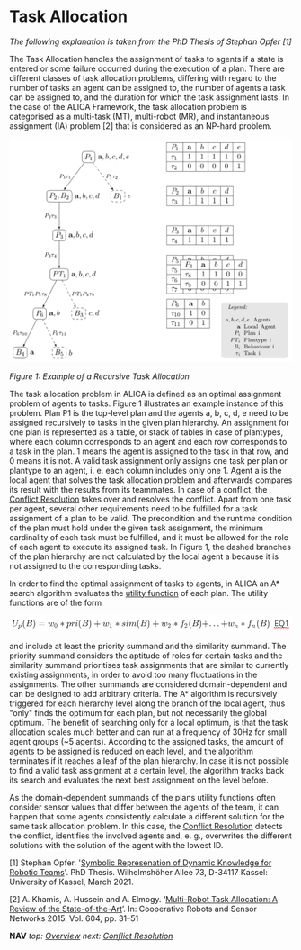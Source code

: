# Task Allocation
*The following explanation is taken from the PhD Thesis of Stephan Opfer [1]*

The Task Allocation handles the assignment of tasks to agents if a state is entered or some failure occurred during the execution of a plan. There are different classes of task allocation problems, differing with regard to the number of tasks an agent can be assigned to, the number of agents a task can be assigned to, and the duration for which the task assignment lasts. In the case of the ALICA Framework, the task allocation problem is categorised as a multi-task (MT), multi-robot (MR), and instantaneous assignment (IA) problem [2] that is considered as an NP-hard problem.

![task_allocation_example](../images/task_allocation_example.png)

*Figure 1: Example of a Recursive Task Allocation*

The task allocation problem in ALICA is defined as an optimal assignment problem of agents to tasks. Figure 1 illustrates an example instance of this problem. Plan P1 is the top-level plan and the agents a, b, c, d, e need to be assigned recursively to tasks in the given plan hierarchy. An assignment for one plan is represented as a table, or stack of tables in case of plantypes, where each column corresponds to an agent and each row corresponds to a task in the plan. 1 means the agent is assigned to the task in that row, and 0 means it is not. A valid task assignment only assigns one task per plan or plantype to an agent, i. e. each column includes only one 1. Agent a is the local agent that solves the task allocation problem and afterwards compares its result with the results from its teammates. In case of a conflict, the [Conflict Resolution](conflict_resolution.md) takes over and resolves the conflict. Apart from one task per agent, several other requirements need to be fulfilled for a task assignment of a plan to be valid. The precondition and the runtime condition of the plan must hold under the given task assignment, the minimum cardinality of each task must be fulfilled, and it must be allowed for the role of each agent to execute its assigned task. In Figure 1, the dashed branches of the plan hierarchy are not calculated by the local agent a because it is not assigned to the corresponding tasks.

In order to find the optimal assignment of tasks to agents, in ALICA an A* search algorithm evaluates the [utility function](utility_functions.md) of each plan. The utility functions are of the form

![Utility Function $$U_p(B) = w_0*pri(B) + w_1*sim(B) + w_2*f_2(B)+...+w_n*f_n(B)$$  EQ1](../images/utility_function.png)

and include at least the priority summand and the similarity summand. The priority summand considers the aptitude of roles for certain tasks and the similarity summand prioritises task assignments that are similar to currently existing assignments, in order to avoid too many fluctuations in the assignments. The other summands are considered domain-dependent and can be designed to add arbitrary criteria. The A* algorithm is recursively triggered for each hierarchy level along the branch of the local agent, thus "only" finds the optimum for each plan, but not necessarily the global optimum. The benefit of searching only for a local optimum, is that the task allocation scales much better and can run at a frequency of 30Hz for small agent groups (~5 agents). According to the assigned tasks, the amount of agents to be assigned is reduced on each level, and the algorithm terminates if it reaches a leaf of the plan hierarchy. In case it is not possible to find a valid task assignment at a certain level, the algorithm tracks back its search and evaluates the next best assignment on the level before.

As the domain-dependent summands of the plans utility functions often consider sensor values that differ between the agents of the team, it can happen that some agents consistently calculate a different solution for the same task allocation problem. In this case, the [Conflict Resolution](conflict_resolution.md) detects the conflict, identifies the involved agents and, e. g., overwrites the different solutions with the solution of the agent with the lowest ID.

[1] Stephan Opfer. '[Symbolic Represenation of Dynamic Knowledge for Robotic Teams](https://kobra.uni-kassel.de/handle/123456789/12830)'. PhD Thesis. Wilhelmshöher Allee 73, D-34117 Kassel: University of Kassel, March 2021.

[2] A. Khamis, A. Hussein and A. Elmogy. ‘[Multi-Robot Task Allocation: A Review of the State-of-the-Art](https://link.springer.com/chapter/10.1007/978-3-319-18299-5_2)’. In: Cooperative Robots and Sensor Networks 2015. Vol. 604, pp. 31–51

**NAV**  *top: [Overview](../README.md)* *next: [Conflict Resolution](conflict_resolution.md)*

